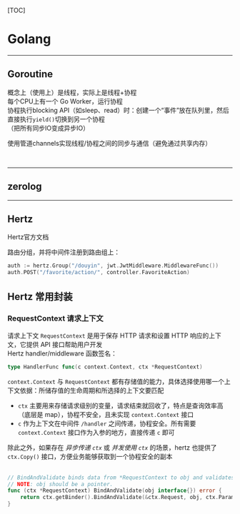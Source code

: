 [TOC]
# Golang

------
## Goroutine
概念上（使用上）是线程，实际上是线程+协程  
每个CPU上有一个 Go Worker，运行协程  
协程执行blocking API（如sleep、read）时：创建一个“事件”放在队列里，然后直接执行`yield()`切换到另一个协程    
（把所有同步IO变成异步IO）  

使用管道channels实现线程/协程之间的同步与通信（避免通过共享内存）  

<br>

------
## zerolog

------
## Hertz
<a herf = "https://www.cloudwego.io/zh/docs/hertz/"> Hertz官方文档</a>   

路由分组，并将中间件注册到路由组上：  
```go
auth := hertz.Group("/douyin", jwt.JwtMiddleware.MiddlewareFunc())
auth.POST("/favorite/action/", controller.FavoriteAction)
```

## Hertz 常用封装
### RequestContext 请求上下文
请求上下文 `RequestContext` 是用于保存 HTTP 请求和设置 HTTP 响应的上下文，它提供 API 接口帮助用户开发  
Hertz handler/middleware 函数签名：
```go
type HandlerFunc func(c context.Context, ctx *RequestContext)
```

`context.Context` 与 `RequestContext` 都有存储值的能力，具体选择使用哪一个上下文依据：所储存值的生命周期和所选择的上下文要匹配   
- `ctx` 主要用来存储请求级别的变量，请求结束就回收了，特点是查询效率高（底层是 map），协程不安全，且未实现 `context.Context` 接口
- `c` 作为上下文在中间件 `/handler` 之间传递，协程安全。所有需要 `context.Context` 接口作为入参的地方，直接传递 `c` 即可

除此之外，如果存在 *异步传递 `ctx`* 或 *并发使用 `ctx`* 的场景，hertz 也提供了 `ctx.Copy()` 接口，方便业务能够获取到一个协程安全的副本  
<br>

```go
// BindAndValidate binds data from *RequestContext to obj and validates them if needed.
// NOTE: obj should be a pointer.
func (ctx *RequestContext) BindAndValidate(obj interface{}) error {
	return ctx.getBinder().BindAndValidate(&ctx.Request, obj, ctx.Params)
}
```